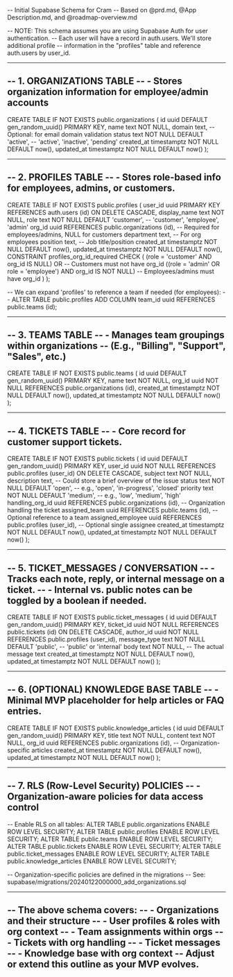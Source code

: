 -- Initial Supabase Schema for Cram
-- Based on @prd.md, @App Description.md, and @roadmap-overview.md

-- NOTE: This schema assumes you are using Supabase Auth for user authentication.
-- Each user will have a record in auth.users. We'll store additional profile
-- information in the "profiles" table and reference auth.users by user_id.

------------------------------------------------------------------------
-- 1. ORGANIZATIONS TABLE
--    - Stores organization information for employee/admin accounts
------------------------------------------------------------------------
CREATE TABLE IF NOT EXISTS public.organizations (
  id uuid DEFAULT gen_random_uuid() PRIMARY KEY,
  name text NOT NULL,
  domain text,  -- Optional: for email domain validation
  status text NOT NULL DEFAULT 'active',  -- 'active', 'inactive', 'pending'
  created_at timestamptz NOT NULL DEFAULT now(),
  updated_at timestamptz NOT NULL DEFAULT now()
);

------------------------------------------------------------------------
-- 2. PROFILES TABLE
--    - Stores role-based info for employees, admins, or customers.
------------------------------------------------------------------------
CREATE TABLE IF NOT EXISTS public.profiles (
  user_id uuid PRIMARY KEY REFERENCES auth.users (id) ON DELETE CASCADE,
  display_name text NOT NULL,
  role text NOT NULL DEFAULT 'customer', -- 'customer', 'employee', 'admin'
  org_id uuid REFERENCES public.organizations (id), -- Required for employees/admins, NULL for customers
  department text, -- For org employees
  position text,  -- Job title/position
  created_at timestamptz NOT NULL DEFAULT now(),
  updated_at timestamptz NOT NULL DEFAULT now(),
  CONSTRAINT profiles_org_id_required CHECK (
    (role = 'customer' AND org_id IS NULL) OR  -- Customers must not have org_id
    ((role = 'admin' OR role = 'employee') AND org_id IS NOT NULL)  -- Employees/admins must have org_id
  )
);

-- We can expand 'profiles' to reference a team if needed (for employees):
-- ALTER TABLE public.profiles ADD COLUMN team_id uuid REFERENCES public.teams (id);

------------------------------------------------------------------------
-- 3. TEAMS TABLE
--    - Manages team groupings within organizations
--      (E.g., "Billing", "Support", "Sales", etc.)
------------------------------------------------------------------------
CREATE TABLE IF NOT EXISTS public.teams (
  id uuid DEFAULT gen_random_uuid() PRIMARY KEY,
  name text NOT NULL,
  org_id uuid NOT NULL REFERENCES public.organizations (id),
  created_at timestamptz NOT NULL DEFAULT now(),
  updated_at timestamptz NOT NULL DEFAULT now()
);

------------------------------------------------------------------------
-- 4. TICKETS TABLE
--    - Core record for customer support tickets.
------------------------------------------------------------------------
CREATE TABLE IF NOT EXISTS public.tickets (
  id uuid DEFAULT gen_random_uuid() PRIMARY KEY,
  user_id uuid NOT NULL REFERENCES public.profiles (user_id) ON DELETE CASCADE,
  subject text NOT NULL,
  description text,                -- Could store a brief overview of the issue
  status text NOT NULL DEFAULT 'open',   -- e.g., 'open', 'in-progress', 'closed'
  priority text NOT NULL DEFAULT 'medium',  -- e.g., 'low', 'medium', 'high'
  handling_org_id uuid REFERENCES public.organizations (id), -- Organization handling the ticket
  assigned_team uuid REFERENCES public.teams (id),  -- Optional reference to a team
  assigned_employee uuid REFERENCES public.profiles (user_id), -- Optional single assignee
  created_at timestamptz NOT NULL DEFAULT now(),
  updated_at timestamptz NOT NULL DEFAULT now()
);

------------------------------------------------------------------------
-- 5. TICKET_MESSAGES / CONVERSATION
--    - Tracks each note, reply, or internal message on a ticket.
--    - Internal vs. public notes can be toggled by a boolean if needed.
------------------------------------------------------------------------
CREATE TABLE IF NOT EXISTS public.ticket_messages (
  id uuid DEFAULT gen_random_uuid() PRIMARY KEY,
  ticket_id uuid NOT NULL REFERENCES public.tickets (id) ON DELETE CASCADE,
  author_id uuid NOT NULL REFERENCES public.profiles (user_id),
  message_type text NOT NULL DEFAULT 'public',  -- 'public' or 'internal'
  body text NOT NULL,                           -- The actual message text
  created_at timestamptz NOT NULL DEFAULT now(),
  updated_at timestamptz NOT NULL DEFAULT now()
);

------------------------------------------------------------------------
-- 6. (OPTIONAL) KNOWLEDGE BASE TABLE
--    - Minimal MVP placeholder for help articles or FAQ entries.
------------------------------------------------------------------------
CREATE TABLE IF NOT EXISTS public.knowledge_articles (
  id uuid DEFAULT gen_random_uuid() PRIMARY KEY,
  title text NOT NULL,
  content text NOT NULL,
  org_id uuid REFERENCES public.organizations (id), -- Organization-specific articles
  created_at timestamptz NOT NULL DEFAULT now(),
  updated_at timestamptz NOT NULL DEFAULT now()
);

------------------------------------------------------------------------
-- 7. RLS (Row-Level Security) POLICIES
--    - Organization-aware policies for data access control
------------------------------------------------------------------------

-- Enable RLS on all tables:
ALTER TABLE public.organizations ENABLE ROW LEVEL SECURITY;
ALTER TABLE public.profiles ENABLE ROW LEVEL SECURITY;
ALTER TABLE public.teams ENABLE ROW LEVEL SECURITY;
ALTER TABLE public.tickets ENABLE ROW LEVEL SECURITY;
ALTER TABLE public.ticket_messages ENABLE ROW LEVEL SECURITY;
ALTER TABLE public.knowledge_articles ENABLE ROW LEVEL SECURITY;

-- Organization-specific policies are defined in the migrations
-- See: supabase/migrations/20240122000000_add_organizations.sql

------------------------------------------------------------------------
-- The above schema covers:
--   - Organizations and their structure
--   - User profiles & roles with org context
--   - Team assignments within orgs
--   - Tickets with org handling
--   - Ticket messages
--   - Knowledge base with org context
-- Adjust or extend this outline as your MVP evolves.
------------------------------------------------------------------------